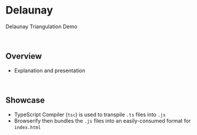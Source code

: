 # Delaunay
Delaunay Triangulation Demo

<br>

## Overview
* Explanation and presentation

<br>

## Showcase
* TypeScript Compiler (`tsc`) is used to transpile `.ts` files into `.js`
* Browserify then bundles the `.js` files into an easily-consumed format for `index.html`